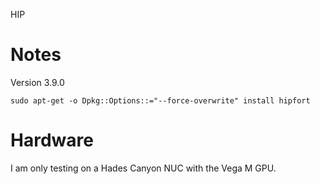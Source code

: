 HIP

# Notes

Version 3.9.0
```
sudo apt-get -o Dpkg::Options::="--force-overwrite" install hipfort
```

# Hardware

I am only testing on a Hades Canyon NUC with the Vega M GPU.
